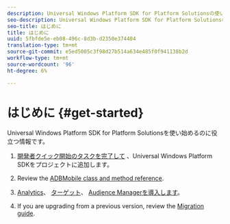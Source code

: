 ```yaml
---
description: Universal Windows Platform SDK for Platform Solutionsの使い始めに役立つ情報
seo-description: Universal Windows Platform SDK for Platform Solutionsの使い始めに役立つ情報
seo-title: はじめに
title: はじめに
uuid: 5fbfde5e-eb08-496c-8d3b-d2350e374404
translation-type: tm+mt
source-git-commit: e5ed5005c3f98d27b514a634e485f0f941138b2d
workflow-type: tm+mt
source-wordcount: '96'
ht-degree: 6%

---
```



# はじめに {#get-started}

Universal Windows Platform SDK for Platform Solutionsを使い始めるのに役立つ情報です。

1. [開発者クイック開始のタスクを完了して](/help/universal-windows/c-getting-started/dev-qs.md) 、Universal Windows Platform SDKをプロジェクトに追加します。

1. Review the [ADBMobile class and method reference](/help/universal-windows/c-configuration/methods.md).

1. [Analytics](/help/universal-windows/analytics/analytics-methods.md)、 [ターゲット](/help/universal-windows/target/target-methods.md)、 [Audience Managerを導入します](/help/universal-windows/audiencemgmt/audience-manager-methods.md)。

1. If you are upgrading from a previous version, review the [Migration guide](/help/universal-windows/migration-v3.md).
